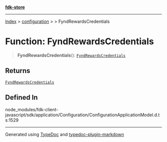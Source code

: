 [**fdk-store**](../../../README.md)
***

[Index](../../../API.md) > [configuration](../../README.md) > [<internal>](../README.md) > FyndRewardsCredentials

# Function: FyndRewardsCredentials

> **FyndRewardsCredentials**(): [`FyndRewardsCredentials`](../type-aliases/type-alias.FyndRewardsCredentials.md)

## Returns

[`FyndRewardsCredentials`](../type-aliases/type-alias.FyndRewardsCredentials.md)

## Defined In

node\_modules/fdk-client-javascript/sdk/application/Configuration/ConfigurationApplicationModel.d.ts:1529

***
Generated using [TypeDoc](https://typedoc.org/) and [typedoc-plugin-markdown](https://www.npmjs.com/package/typedoc-plugin-markdown)
